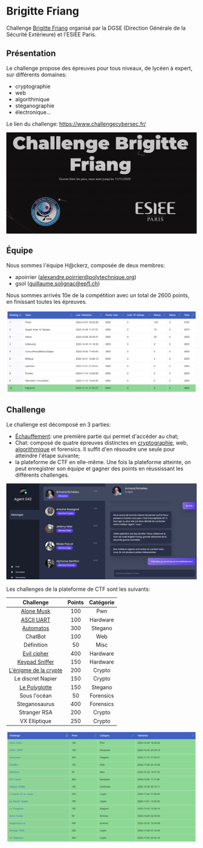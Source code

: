 # Brigitte Friang

Challenge [Brigitte Friang](https://www.defense.gouv.fr/dgse/tout-le-site/operation-brigitte-friang-prets-pour-relever-le-defi) organisé par la DGSE (Direction Générale de la Sécurité Extérieure) et l'ESIEE Paris. 

## Présentation

Le challenge propose des épreuves pour tous niveaux, de lycéen à expert, sur différents domaines:
- cryptographie
- web
- algorithmique
- stéganographie
- électronique...

Le lien du challenge: https://www.challengecybersec.fr/

![intro](images/introduction.png)

## Équipe

Nous sommes l'équipe H@ckerz, composée de deux membres:
- apoirrier (alexandre.poirrier@polytechnique.org)
- gsol (guillaume.solignac@epfl.ch)

Nous sommes arrivés 10e de la compétition avec un total de 2600 points, en finissant toutes les épreuves.

![scoreboard](images/scoreboard.png)

## Challenge

Le challenge est décomposé en 3 parties:
- [Échauffement](echauffement.md): une première partie qui permet d'accéder au chat;
- Chat: composé de quatre épreuves distinctes en [cryptographie](crypto.md), web, [algorithmique](algo.md) et forensics. Il suffit d'en résoudre une seule pour atteindre l'étape suivante;
- la plateforme de CTF en elle-même. Une fois la plateforme atteinte, on peut enregistrer son équipe et gagner des points en réussissant les différents challenges.

![chat](images/chat.png)

Les challenges de la plateforme de CTF sont les suivants:


| Challenge | Points | Catégorie |
|:-:|:-:|:-:|
| [Alone Musk](AloneMusk.md) | 100 | Pwn |
| [ASCII UART](ASCII_UART.md) | 100 | Hardware |
| [Automatos](Automatos.md) | 300 | Stegano |
| ChatBot | 100 | Web |
| Définition | 50 | Misc |
| [Evil cipher](EvilCipher.md) | 400 | Hardware |
| [Keypad Sniffer](KeypadSniffer.md) | 150 | Hardware |
| [L'énigme de la crypte](Crypte.md) | 200 | Crypto |
| Le discret Napier | 150 | Crypto |
| [Le Polyglotte](Polyglotte.md) | 150 | Stegano |
| Sous l'océan | 50 | Forensics |
| Steganosaurus | 400 | Forensics |
| Stranger RSA | 200 | Crypto |
| VX Elliptique | 250 | Crypto |

![challenges](images/challenges.png)
